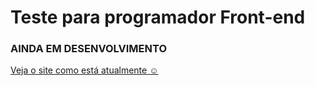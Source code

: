 # Teste para programador Front-end

### AINDA EM DESENVOLVIMENTO 


<a href="https://gabrielsalem.github.io/testeFront-end_Revelo/" target="_blanck">Veja o site como está atualmente ☺</a>
